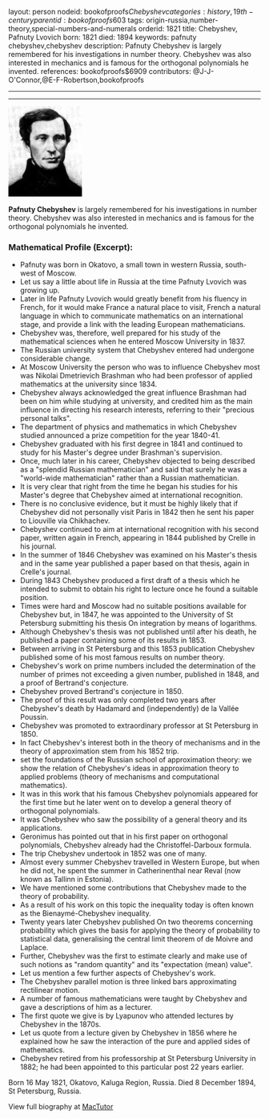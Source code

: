 layout: person
nodeid: bookofproofs$Chebyshev
categories: history,19th-century
parentid: bookofproofs$603
tags: origin-russia,number-theory,special-numbers-and-numerals
orderid: 1821
title: Chebyshev, Pafnuty Lvovich
born: 1821
died: 1894
keywords: pafnuty chebyshev,chebyshev
description: Pafnuty Chebyshev is largely remembered for his investigations in number theory. Chebyshev was also interested in mechanics and is famous for the orthogonal polynomials he invented.
references: bookofproofs$6909
contributors: @J-J-O'Connor,@E-F-Robertson,bookofproofs

---



---

![Chebyshev.jpg](https://github.com/bookofproofs/bookofproofs.github.io/blob/main/_sources/_assets/images/portraits/Chebyshev.jpg?raw=true)

**Pafnuty Chebyshev** is largely remembered for his investigations in number theory. Chebyshev was also interested in mechanics and is famous for the orthogonal polynomials he invented.

### Mathematical Profile (Excerpt):
* Pafnuty was born in Okatovo, a small town in western Russia, south-west of Moscow.
* Let us say a little about life in Russia at the time Pafnuty Lvovich was growing up.
* Later in life Pafnuty Lvovich would greatly benefit from his fluency in French, for it would make France a natural place to visit, French a natural language in which to communicate mathematics on an international stage, and provide a link with the leading European mathematicians.
* Chebyshev was, therefore, well prepared for his study of the mathematical sciences when he entered Moscow University in 1837.
* The Russian university system that Chebyshev entered had undergone considerable change.
* At Moscow University the person who was to influence Chebyshev most was Nikolai Dmetrievich Brashman who had been professor of applied mathematics at the university since 1834.
* Chebyshev always acknowledged the great influence Brashman had been on him while studying at university, and credited him as the main influence in directing his research interests, referring to their "precious personal talks".
* The department of physics and mathematics in which Chebyshev studied announced a prize competition for the year 1840-41.
* Chebyshev graduated with his first degree in 1841 and continued to study for his Master's degree under Brashman's supervision.
* Once, much later in his career, Chebyshev objected to being described as a "splendid Russian mathematician" and said that surely he was a "world-wide mathematician" rather than a Russian mathematician.
* It is very clear that right from the time he began his studies for his Master's degree that Chebyshev aimed at international recognition.
* There is no conclusive evidence, but it must be highly likely that if Chebyshev did not personally visit Paris in 1842 then he sent his paper to Liouville via Chikhachev.
* Chebyshev continued to aim at international recognition with his second paper, written again in French, appearing in 1844 published by Crelle in his journal.
* In the summer of 1846 Chebyshev was examined on his Master's thesis and in the same year published a paper based on that thesis, again in Crelle's journal.
* During 1843 Chebyshev produced a first draft of a thesis which he intended to submit to obtain his right to lecture once he found a suitable position.
* Times were hard and Moscow had no suitable positions available for Chebyshev but, in 1847, he was appointed to the University of St Petersburg submitting his thesis On integration by means of logarithms.
* Although Chebyshev's thesis was not published until after his death, he published a paper containing some of its results in 1853.
* Between arriving in St Petersburg and this 1853 publication Chebyshev published some of his most famous results on number theory.
* Chebyshev's work on prime numbers included the determination of the number of primes not exceeding a given number, published in 1848, and a proof of Bertrand's conjecture.
* Chebyshev proved Bertrand's conjecture in 1850.
* The proof of this result was only completed two years after Chebyshev's death by Hadamard and (independently) de la Vallée Poussin.
* Chebyshev was promoted to extraordinary professor at St Petersburg in 1850.
* In fact Chebyshev's interest both in the theory of mechanisms and in the theory of approximation stem from his 1852 trip.
* set the foundations of the Russian school of approximation theory: we show the relation of Chebyshev's ideas in approximation theory to applied problems (theory of mechanisms and computational mathematics).
* It was in this work that his famous Chebyshev polynomials appeared for the first time but he later went on to develop a general theory of orthogonal polynomials.
* It was Chebyshev who saw the possibility of a general theory and its applications.
* Geronimus has pointed out that in his first paper on orthogonal polynomials, Chebyshev already had the Christoffel-Darboux formula.
* The trip Chebyshev undertook in 1852 was one of many.
* Almost every summer Chebyshev travelled in Western Europe, but when he did not, he spent the summer in Catherinenthal near Reval (now known as Tallinn in Estonia).
* We have mentioned some contributions that Chebyshev made to the theory of probability.
* As a result of his work on this topic the inequality today is often known as the Bienaymé-Chebyshev inequality.
* Twenty years later Chebyshev published On two theorems concerning probability which gives the basis for applying the theory of probability to statistical data, generalising the central limit theorem of de Moivre and Laplace.
* Further, Chebyshev was the first to estimate clearly and make use of such notions as "random quantity" and its "expectation (mean) value".
* Let us mention a few further aspects of Chebyshev's work.
* The Chebyshev parallel motion is three linked bars approximating rectilinear motion.
* A number of famous mathematicians were taught by Chebyshev and gave a descriptions of him as a lecturer.
* The first quote we give is by Lyapunov who attended lectures by Chebyshev in the 1870s.
* Let us quote from a lecture given by Chebyshev in 1856 where he explained how he saw the interaction of the pure and applied sides of mathematics.
* Chebyshev retired from his professorship at St Petersburg University in 1882; he had been appointed to this particular post 22 years earlier.

Born 16 May 1821, Okatovo, Kaluga Region, Russia. Died 8 December 1894, St Petersburg, Russia.

View full biography at [MacTutor](https://mathshistory.st-andrews.ac.uk/Biographies/Chebyshev/)
